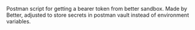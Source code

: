 Postman script for getting a bearer token from better sandbox. Made by Better, adjusted to store secrets in postman vault instead of environment variables.
